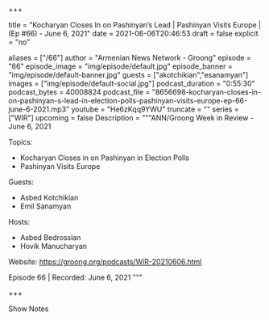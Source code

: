 
+++

title = "Kocharyan Closes In on Pashinyan’s Lead | Pashinyan Visits Europe | (Ep #66) - June 6, 2021"
date = 2021-06-06T20:46:53
draft = false
explicit = "no"

aliases = ["/66"]
author = "Armenian News Network - Groong"
episode = "66"
episode_image = "img/episode/default.jpg"
episode_banner = "img/episode/default-banner.jpg"
guests = ["akotchikian","esanamyan"]
images = ["img/episode/default-social.jpg"]
podcast_duration = "0:55:30"
podcast_bytes = 40008824
podcast_file = "8656698-kocharyan-closes-in-on-pashinyan-s-lead-in-election-polls-pashinyan-visits-europe-ep-66-june-6-2021.mp3"
youtube = "He6zKqq9YWU"
truncate = ""
series = ["WIR"]
upcoming = false
Description = """ANN/Groong Week in Review - June 6, 2021

Topics:
* Kocharyan Closes in on Pashinyan in Election Polls
* Pashinyan Visits Europe

Guests:
* Asbed Kotchikian
* Emil Sanamyan

Hosts:
* Asbed Bedrossian
* Hovik Manucharyan

Website: https://groong.org/podcasts/WiR-20210606.html

Episode 66 | Recorded: June 6, 2021
"""

+++

Show Notes


